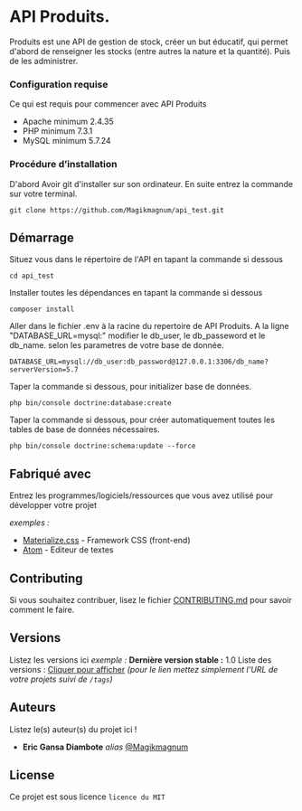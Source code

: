 # API Produits.

Produits est une API de gestion de stock, créer un but éducatif, qui permet d'abord de renseigner les stocks (entre autres la nature et la quantité). Puis de les administrer.

### Configuration requise

Ce qui est requis pour commencer avec API Produits

- Apache minimum 2.4.35
- PHP minimum 7.3.1
- MySQL minimum 5.7.24

### Procédure d’installation 

D'abord Avoir git d'installer sur son ordinateur.
En suite entrez la commande sur votre terminal.
```
git clone https://github.com/Magikmagnum/api_test.git
```


## Démarrage

Situez vous dans le répertoire de l'API en tapant la commande si dessous 
```
cd api_test
```
Installer toutes les dépendances en tapant la commande  si dessous
```
composer install
```
Aller dans le fichier .env à la racine du repertoire de API Produits. A la ligne "DATABASE_URL=mysql:" modifier le db_user, le db_passeword et le db_name. selon les parametres de votre base de donnée.
```
DATABASE_URL=mysql://db_user:db_password@127.0.0.1:3306/db_name?serverVersion=5.7
```
Taper la commande  si dessous, pour initializer base de données.
```
php bin/console doctrine:database:create
```
Taper la commande  si dessous, pour créer automatiquement toutes les tables de base de données nécessaires.
```
php bin/console doctrine:schema:update --force
```
## Fabriqué avec

Entrez les programmes/logiciels/ressources que vous avez utilisé pour développer votre projet

_exemples :_
* [Materialize.css](http://materializecss.com) - Framework CSS (front-end)
* [Atom](https://atom.io/) - Editeur de textes

## Contributing

Si vous souhaitez contribuer, lisez le fichier [CONTRIBUTING.md](https://example.org) pour savoir comment le faire.

## Versions
Listez les versions ici 
_exemple :_
**Dernière version stable :** 1.0
Liste des versions : [Cliquer pour afficher](https://github.com/Magikmagnum/api_test/tags)
_(pour le lien mettez simplement l'URL de votre projets suivi de ``/tags``)_

## Auteurs
Listez le(s) auteur(s) du projet ici !
* **Eric Gansa Diambote** _alias_ [@Magikmagnum](https://github.com/Magikmagnum)


## License

Ce projet est sous licence ``licence du MIT``

